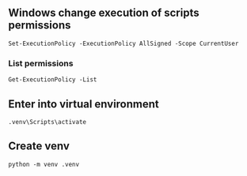 ## Windows change execution of scripts permissions

```
Set-ExecutionPolicy -ExecutionPolicy AllSigned -Scope CurrentUser
```

### List permissions

```
Get-ExecutionPolicy -List
```

## Enter into virtual environment

```
.venv\Scripts\activate
```

## Create venv

```
python -m venv .venv
```
